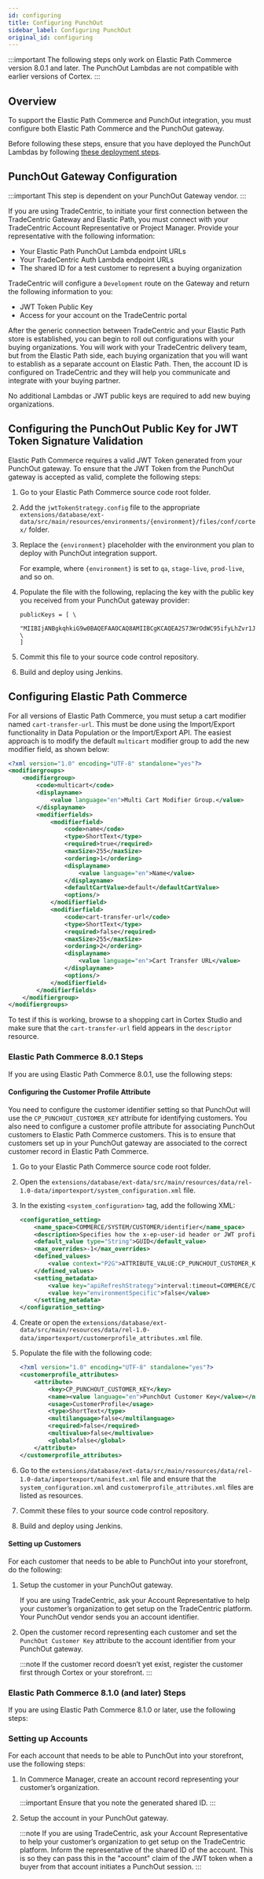 ```yaml
---
id: configuring
title: Configuring PunchOut
sidebar_label: Configuring PunchOut
original_id: configuring
---
```


:::important
The following steps only work on Elastic Path Commerce version 8.0.1 and later. The PunchOut Lambdas are not compatible with earlier versions of Cortex.
:::

## Overview

To support the Elastic Path Commerce and PunchOut integration, you must configure both Elastic Path Commerce and the PunchOut gateway.

Before following these steps, ensure that you have deployed the PunchOut Lambdas by following [these deployment steps](deploying.html).

## PunchOut Gateway Configuration

:::important
This step is dependent on your PunchOut Gateway vendor.
:::

If you are using TradeCentric, to initiate your first connection between the TradeCentric Gateway and Elastic Path, you must connect with your TradeCentric Account Representative or Project Manager. Provide your representative with the following information:

* Your Elastic Path PunchOut Lambda endpoint URLs
* Your TradeCentric Auth Lambda endpoint URLs
* The shared ID for a test customer to represent a buying organization

TradeCentric will configure a `Development` route on the Gateway and return the following information to you:

* JWT Token Public Key
* Access for your account on the TradeCentric portal

After the generic connection between TradeCentric and your Elastic Path store is established, you can begin to roll out configurations with your buying organizations.
You will work with your TradeCentric delivery team, but from the Elastic Path side, each buying organization that you will want to establish as a separate account on Elastic Path. Then, the account ID is configured on TradeCentric and they will help you communicate and integrate with your buying partner.

No additional Lambdas or JWT public keys are required to add new buying organizations.

## Configuring the PunchOut Public Key for JWT Token Signature Validation

Elastic Path Commerce requires a valid JWT Token generated from your PunchOut gateway. To ensure that the JWT Token from the PunchOut gateway is accepted as valid, complete the following steps:

1. Go to your Elastic Path Commerce source code root folder.

2. Add the `jwtTokenStrategy.config` file to the appropriate `extensions/database/ext-data/src/main/resources/environments/{environment}/files/conf/cortex/` folder.

3. Replace the `{environment}` placeholder with the environment you plan to deploy with PunchOut integration support.

    For example, where `{environment}` is set to `qa`, `stage-live`, `prod-live`, and so on.

4. Populate the file with the following, replacing the key with the public key you received from your PunchOut gateway provider:

    ```text
    publicKeys = [ \
        "MIIBIjANBgkqhkiG9w0BAQEFAAOCAQ8AMIIBCgKCAQEA2S73WrOdWC95ifyLhZvr1J9eH0Md/XWKb4wtc3EiztRxi7llc/iZcteeaPTXc3nG1soYm+0kUbp2/PzIPe1yTsdL5zvFDPQtJZL9iv38sRJdjEXHDqKdo+7PKbTbER2bs/U8W5YloC//KbkEFD7MWLqG6ER8N82DLxuAILPnSkqbuhU3t+HOjgw6GpD+2J7FED8ABH18lFXOzqTssZTurJ6zKZb/Mys5Qerg/mqmwpHNKcxWFEh+zv6rTlQkbVHzauG7mWwGvqdTROY/HJRoYjtpWl0eNGoHCXxwo44g0ZdqSC3coPeskVxDnHysAmHb3V9aMxTcphM5vJtRxeQRLwIDAQAB", \
    ]
    ```

5. Commit this file to your source code control repository.

6. Build and deploy using Jenkins.

## Configuring Elastic Path Commerce

For all versions of Elastic Path Commerce, you must setup a cart modifier named `cart-transfer-url`. This must be done using the Import/Export functionality in Data Population or the Import/Export API. The easiest approach is to modify the default `multicart` modifier group to add the new modifier field, as shown below:

```xml
<?xml version="1.0" encoding="UTF-8" standalone="yes"?>
<modifiergroups>
    <modifiergroup>
        <code>multicart</code>
        <displayname>
            <value language="en">Multi Cart Modifier Group.</value>
        </displayname>
        <modifierfields>
            <modifierfield>
                <code>name</code>
                <type>ShortText</type>
                <required>true</required>
                <maxSize>255</maxSize>
                <ordering>1</ordering>
                <displayname>
                    <value language="en">Name</value>
                </displayname>
                <defaultCartValue>default</defaultCartValue>
                <options/>
            </modifierfield>
            <modifierfield>
                <code>cart-transfer-url</code>
                <type>ShortText</type>
                <required>false</required>
                <maxSize>255</maxSize>
                <ordering>2</ordering>
                <displayname>
                    <value language="en">Cart Transfer URL</value>
                </displayname>
                <options/>
            </modifierfield>
        </modifierfields>
    </modifiergroup>
</modifiergroups>
```

To test if this is working, browse to a shopping cart in Cortex Studio and make sure that the `cart-transfer-url` field appears in the `descriptor` resource.

### Elastic Path Commerce 8.0.1 Steps

If you are using Elastic Path Commerce 8.0.1, use the following steps:

#### Configuring the Customer Profile Attribute

You need to configure the customer identifier setting so that PunchOut will use the `CP_PUNCHOUT_CUSTOMER_KEY` attribute for identifying customers. You also need to configure a customer profile attribute for associating PunchOut customers to Elastic Path Commerce customers. This is to ensure that customers set up in your PunchOut gateway are associated to the correct customer record in Elastic Path Commerce.

1. Go to your Elastic Path Commerce source code root folder.

2. Open the `extensions/database/ext-data/src/main/resources/data/rel-1.0-data/importexport/system_configuration.xml` file.

3. In the existing `<system_configuration>` tag, add the following XML:

    ```xml
    <configuration_setting>
        <name_space>COMMERCE/SYSTEM/CUSTOMER/identifier</name_space>
        <description>Specifies how the x-ep-user-id header or JWT profile field are used to identify a customer in the EP database. Supported options are: GUID, USER_ID, ATTRIBUTE_VALUE:{key}. Context values can also be set which are selected based on the JWT issuer (iss) value.</description>
        <default_value type="String">GUID</default_value>
        <max_overrides>-1</max_overrides>
        <defined_values>
            <value context="P2G">ATTRIBUTE_VALUE:CP_PUNCHOUT_CUSTOMER_KEY</value>
        </defined_values>
        <setting_metadata>
            <value key="apiRefreshStrategy">interval:timeout=COMMERCE/Cache/Cache_1</value>
            <value key="environmentSpecific">false</value>
        </setting_metadata>
    </configuration_setting>
    ```

4. Create or open the `extensions/database/ext-data/src/main/resources/data/rel-1.0-data/importexport/customerprofile_attributes.xml` file.

5. Populate the file with the following code:

    ```xml
    <?xml version="1.0" encoding="UTF-8" standalone="yes"?>
    <customerprofile_attributes>
	    <attribute>
		    <key>CP_PUNCHOUT_CUSTOMER_KEY</key>
		    <name><value language="en">PunchOut Customer Key</value></name>
		    <usage>CustomerProfile</usage>
		    <type>ShortText</type>
		    <multilanguage>false</multilanguage>
		    <required>false</required>
		    <multivalue>false</multivalue>
		    <global>false</global>
	    </attribute>
    </customerprofile_attributes>
    ```

6. Go to the `extensions/database/ext-data/src/main/resources/data/rel-1.0-data/importexport/manifest.xml` file and ensure that the `system_configuration.xml` and `customerprofile_attributes.xml` files are listed as resources.

7. Commit these files to your source code control repository.

8. Build and deploy using Jenkins.

#### Setting up Customers

For each customer that needs to be able to PunchOut into your storefront, do the following:

1. Setup the customer in your PunchOut gateway.

    If you are using TradeCentric, ask your Account Representative to help your customer’s organization to get setup on the TradeCentric platform. Your PunchOut vendor sends you an account identifier.

2. Open the customer record representing each customer and set the `PunchOut Customer Key` attribute to the account identifier from your PunchOut gateway.

    :::note
    If the customer record doesn’t yet exist, register the customer first through Cortex or your storefront.
    :::

### Elastic Path Commerce 8.1.0 (and later) Steps

If you are using Elastic Path Commerce 8.1.0 or later, use the following steps:

### Setting up Accounts

For each account that needs to be able to PunchOut into your storefront, use the following steps:

1. In Commerce Manager, create an account record representing your customer’s organization.

    :::important
    Ensure that you note the generated shared ID.
    :::

2. Setup the account in your PunchOut gateway.

    :::note
    If you are using TradeCentric, ask your Account Representative to help your customer’s organization to get setup on the TradeCentric platform. Inform the representative of the shared ID of the account. This is so they can pass this in the "account" claim of the JWT token when a buyer from that account initiates a PunchOut session.
    :::
